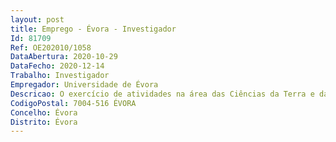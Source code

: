 ```yaml
--- 
layout: post
title: Emprego - Évora - Investigador
Id: 81709
Ref: OE202010/1058
DataAbertura: 2020-10-29
DataFecho: 2020-12-14
Trabalho: Investigador
Empregador: Universidade de Évora
Descricao: O exercício de atividades na área das Ciências da Terra e da Atmosfera Geofísica, em regime de contrato de trabalho em funções públicas a termo resolutivo certo pelo prazo de três anos, no âmbito do programa Contratação de Recursos Humanos Altamente Qualificados (RHAQ), Refª ALT20 59 2019 24 com o objetivo de promover  o desenvolvimento de atividades de Geofísica Aplicada e Sismologia ao nível da investigação, prestação de serviços e transferência de tecnologia, que se pretendem expandir, nomeadamente nas áreas da Arqueologia, Ambiente e Risco, contribuindo assim para os indicadores de realização e de resultado do POR Alentejo. O RHAQ a contratar, para além do trabalho técnico científicop que irá realizar, será um ponto de ligação com o tecido empresarial local, as instituições públicas e privadas e a comunidade, representando um elo potenciador do contato e da transferência de conhecimentos para a sociedade.
CodigoPostal: 7004-516 ÉVORA
Concelho: Évora
Distrito: Évora
--- 
```

